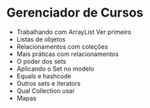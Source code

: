 # Gerenciador de Cursos

- Trabalhando com ArrayList Ver primeiro
- Listas de objetos
- Relacionamentos com coleções
- Mais práticas com relacionamentos
- O poder dos sets
- Aplicando o Set no modelo
- Equals e hashcode
- Outros sets e iterators
- Qual Collection usar
- Mapas

